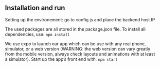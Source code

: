 ## Installation and run
Setting up the environement:
go to config.js and place the backend host IP

The used packages are all stored in the package.json file. To install all dependencies, use:
```npm install```

We use expo to launch our app which can be use with any real phone, simulator, or a web version (WARNING: the web version can vary greatly from the mobile version, always check layouts and animations with at least a simulator). Start up the app’s front end with:
```npm start```
